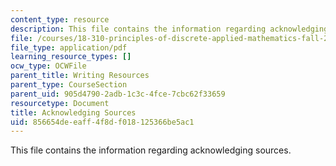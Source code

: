 ```yaml
---
content_type: resource
description: This file contains the information regarding acknowledging sources.
file: /courses/18-310-principles-of-discrete-applied-mathematics-fall-2013/856654deeaff4f8df018125366be5ac1_MIT18_310F13_acknowledg.pdf
file_type: application/pdf
learning_resource_types: []
ocw_type: OCWFile
parent_title: Writing Resources
parent_type: CourseSection
parent_uid: 905d4790-2adb-1c3c-4fce-7cbc62f33659
resourcetype: Document
title: Acknowledging Sources
uid: 856654de-eaff-4f8d-f018-125366be5ac1
---
```

This file contains the information regarding acknowledging sources.

